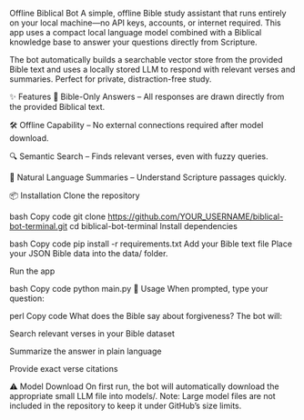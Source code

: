 Offline Biblical Bot
A simple, offline Bible study assistant that runs entirely on your local machine—no API keys, accounts, or internet required.
This app uses a compact local language model combined with a Biblical knowledge base to answer your questions directly from Scripture.

The bot automatically builds a searchable vector store from the provided Bible text and uses a locally stored LLM to respond with relevant verses and summaries. Perfect for private, distraction-free study.


✨ Features
📖 Bible-Only Answers – All responses are drawn directly from the provided Biblical text.

🛠 Offline Capability – No external connections required after model download.

🔍 Semantic Search – Finds relevant verses, even with fuzzy queries.

💬 Natural Language Summaries – Understand Scripture passages quickly.

📦 Installation
Clone the repository

bash
Copy code
git clone https://github.com/YOUR_USERNAME/biblical-bot-terminal.git
cd biblical-bot-terminal
Install dependencies

bash
Copy code
pip install -r requirements.txt
Add your Bible text file
Place your JSON Bible data into the data/ folder.

Run the app

bash
Copy code
python main.py
🚀 Usage
When prompted, type your question:

perl
Copy code
What does the Bible say about forgiveness?
The bot will:

Search relevant verses in your Bible dataset

Summarize the answer in plain language

Provide exact verse citations

⚠️ Model Download
On first run, the bot will automatically download the appropriate small LLM file into models/.
Note: Large model files are not included in the repository to keep it under GitHub’s size limits.
